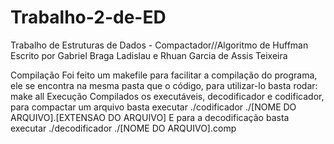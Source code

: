 # Trabalho-2-de-ED

Trabalho de Estruturas de Dados - Compactador//Algoritmo de Huffman
Escrito por Gabriel Braga Ladislau e Rhuan Garcia de Assis Teixeira

Compilação
    Foi feito um makefile para facilitar a compilação do programa, ele se 
    encontra na mesma pasta que o código, para utilizar-lo basta rodar:
        make all
Execução
    Compilados os executáveis, decodificador e codificador, para compactar um
    arquivo basta executar
        ./codificador ./[NOME DO ARQUIVO].[EXTENSAO DO ARQUIVO]
    E para a decodificação basta executar
        ./decodificador ./[NOME DO ARQUIVO].comp
